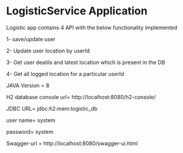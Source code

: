 # LogisticService Application

Logistic app contains 4 API with the below functionality implemented

1- save/update user

2- Update user location by userId

3- Get user deatils and latest location which is present in the DB

4- Get all logged location for a particular userId

JAVA Version = 8

H2 database console url= http://localhost:8080/h2-console/

JDBC URL= jdbc:h2:mem:logistic_db

user name= system

password= system

Swagger-url = http://localhost:8080/swagger-ui.html


